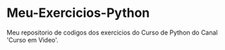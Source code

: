 # Meu-Exercicios-Python

Meu repositorio de codigos dos exercicios do Curso de Python do Canal 'Curso em Video'.
